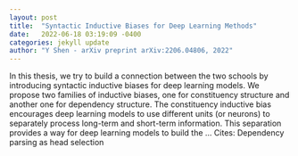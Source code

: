 ```yaml
---
layout: post
title:  "Syntactic Inductive Biases for Deep Learning Methods"
date:   2022-06-18 03:19:09 -0400
categories: jekyll update
author: "Y Shen - arXiv preprint arXiv:2206.04806, 2022"
---
```

In this thesis, we try to build a connection between the two schools by introducing syntactic inductive biases for deep learning models. We propose two families of inductive biases, one for constituency structure and another one for dependency structure. The constituency inductive bias encourages deep learning models to use different units (or neurons) to separately process long-term and short-term information. This separation provides a way for deep learning models to build the …
Cites: ‪Dependency parsing as head selection‬  